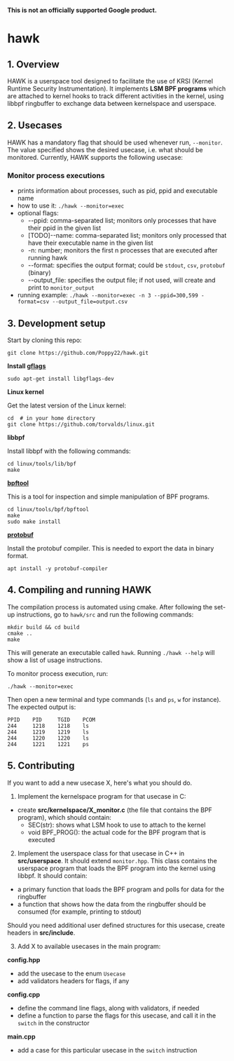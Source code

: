 **This is not an officially supported Google product.**

# hawk

## 1. Overview

HAWK is a userspace tool designed to facilitate the use of KRSI (Kernel Runtime Security Instrumentation). It implements **LSM BPF programs** which are attached to kernel hooks to track different activities in the kernel, using libbpf ringbuffer to exchange data between kernelspace and userspace.


## 2. Usecases

HAWK has a mandatory flag that should be used whenever run, `--monitor`. The value specified shows the desired usecase, i.e. what should be monitored. Currently, HAWK supports the following usecase:

### Monitor process executions
- prints information about processes, such as pid, ppid and executable name
- how to use it: ```./hawk --monitor=exec```
- optional flags:
	- --ppid: comma-separated list; monitors only processes that have their ppid in the given list
	- [TODO]--name: comma-separated list; monitors only processed that have their executable name in the given list
	- -n: number; monitors the first n processes that are executed after running hawk
	- --format: specifies the output format; could be `stdout`, `csv`, `protobuf` (binary)
	- --output_file: specifies the output file; if not used, will create and print to `monitor_output`
- running example: `./hawk --monitor=exec -n 3 --ppid=300,599 -format=csv --output_file=output.csv`

## 3. Development setup

Start by cloning this repo:
```
git clone https://github.com/Poppy22/hawk.git
```

**Install [gflags](https://github.com/gflags/gflags)**
```
sudo apt-get install libgflags-dev
```

**Linux kernel**

Get the latest version of the Linux kernel:
```
cd  # in your home directory
git clone https://github.com/torvalds/linux.git
```

**libbpf**

Install libbpf with the following commands:
```
cd linux/tools/lib/bpf
make
```

**[bpftool](https://www.mankier.com/8/bpftool)**

This is a tool for inspection and simple manipulation of BPF programs.
```
cd linux/tools/bpf/bpftool
make
sudo make install
```

**[protobuf](https://developers.google.com/protocol-buffers/docs/cpptutorial)**

Install the protobuf compiler. This is needed to export the data in binary format.
```
apt install -y protobuf-compiler
```

## 4. Compiling and running HAWK

The compilation process is automated using cmake. After following the set-up instructions, go to `hawk/src` and run the following commands:
```
mkdir build && cd build
cmake ..
make
```
This will generate an executable called `hawk`. Running ```./hawk --help``` will show a list of usage instructions.

To monitor process execution, run:
```
./hawk --monitor=exec
```
Then open a new terminal and type commands (`ls` and `ps`, `w` for instance). The expected output is:
```
PPID    PID     TGID    PCOM
244     1218    1218    ls
244     1219    1219    ls
244     1220    1220    ls
244     1221    1221    ps
```

## 5. Contributing

If you want to add a new usecase X, here's what you should do.

1. Implement the kernelspace program for that usecase in C:

- create **src/kernelspace/X_monitor.c** (the file that contains the BPF program), which should contain:
	- SEC(str): shows what LSM hook to use to attach to the kernel
	- void BPF_PROG(): the actual code for the BPF program that is executed

2. Implement the userspace class for that usecase in C++ in **src/userspace**. It should extend `monitor.hpp`. This class contains the userspace program that loads the BPF program into the kernel using libbpf. It should contain:
- a primary function that loads the BPF program and polls for data for the ringbuffer
- a function that shows how the data from the ringbuffer should be consumed (for example, printing to stdout)

Should you need additional user defined structures for this usecase, create headers in **src/include**.

3. Add X to available usecases in the main program:

**config.hpp**
- add the usecase to the enum `Usecase`
- add validators headers for flags, if any

**config.cpp**
- define the command line flags, along with validators, if needed
- define a function to parse the flags for this usecase, and call it in the `switch` in the constructor

**main.cpp**
- add a case for this particular usecase in the `switch` instruction